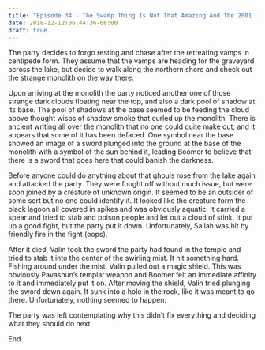 ```yaml
---
title: "Episode 34 - The Swamp Thing Is Not That Amazing And The 2001 Intro Scene"
date: 2018-12-12T06:44:36-06:00
draft: true
---
```


The party decides to forgo resting and chase after the retreating vamps in centipede form. They assume that the vamps are heading for the graveyard across the lake, but decide to walk along the northern shore and check out the strange monolith on the way there.

Upon arriving at the monolith the party noticed another one of those strange dark clouds floating near the top, and also a dark pool of shadow at its base. The pool of shadows at the base seemed to be feeding the cloud above thought wisps of shadow smoke that curled up the monolith. There is ancient writing all over the monolith that no one could quite make out, and it appears that some of it has been defaced. One symbol near the base showed an image of a sword plunged into the ground at the base of the monolith with a symbol of the sun behind it, leading Boomer to believe that there is a sword that goes here that could banish the darkness.

Before anyone could do anything about that ghouls rose from the lake again and attacked the party. They were fought off without much issue, but were soon joined by a creature of unknown origin. It seemed to be an outsider of some sort but no one could identify it. It looked like the creature form the black lagoon all covered in spikes and was obviously aquatic. It carried a spear and tried to stab and poison people and let out a cloud of stink. It put up a good fight, but the party put it down. Unfortunately, Sallah was hit by friendly fire in the fight (oops).

After it died, Valin took the sword the party had found in the temple and tried to stab it into the center of the swirling mist. It hit something hard. Fishing around under the mist, Valin pulled out a magic shield. This was obviously Pavashun’s templar weapon and Boomer felt an immediate affinity to it and immediately put it on. After moving the shield, Valin tried plunging the sword down again. It sunk into a hole in the rock, like it was meant to go there. Unfortunately, nothing seemed to happen.

The party was left contemplating why this didn’t fix everything and deciding what they should do next.

End.



